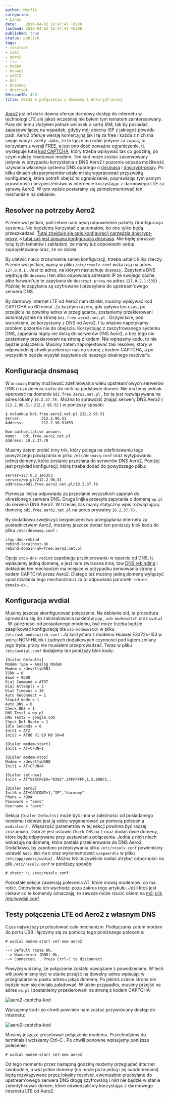 ```yaml
---
author: Morfik
categories:
- Linux
date:    2016-04-02 18:47:47 +0200
lastmod: 2016-04-02 18:47:47 +0200
published: true
status: publish
tags:
- resolver
- sieć
- aero2
- lte
- modem
- huawei
- e3372
- dns
- dnsmasq
- dnscrypt
GHissueID: 428
title: Aero2 w połączeniu z dnsmasq i dnscrypt-proxy
---
```


[Aero2][1] już od dość dawna oferuje darmowy dostęp do internetu w technologi LTE ale jakoś
wcześniej nie byłem tym tematem zainteresowany. Parę dni temu złożyłem jednak wniosek o kartę SIM,
tak by posiadać zapasowe łącze na wypadek, gdyby mój obecny ISP z jakiegoś powodu padł. Aero2
oferuje wersję komercyjną jak i tę za free i każda z nich ma swoje wady i zalety. Jako, że to łącze
ma robić jedynie za zapas, to korzystam z wersji FREE, a jest ono dość poważne ograniczenie, tj.
występuje tutaj [kod CAPTCHA][2], który trzeba wpisywać tak co godzinę, po czym należy resetować
modem. Ten kod może zostać zaserwowany jedynie w przypadku korzystania z DNS Aero2 i pozornie
odpada możliwość używania własnego systemu DNS opartego o [dnsmasq][3] i [dnscrypt-proxy][4]. Po
kilku dniach eksperymentów udało mi się wypracować przyzwoitą konfigurację, która potrafi obejść to
ograniczenie, poprawiając tym samym prywatność i bezpieczeństwo w internecie korzystając z
darmowego LTE za sprawą Aero2. W tym wpisie postaramy się zaimplementować ten mechanizm na debianie.

<!--more-->
## Resolver na potrzeby Aero2

Przede wszystkim, potrzebne nam będą odpowiednie pakiety i konfiguracja systemu. Nie będziemy
korzystać z automatów, bo one tylko będą przeszkadzać. [Tutaj znajduje się opis konfiguracji
narzędzia dnscrypt-proxy][5], a [tutaj zaś jest opisana konfiguracja dnsmasq][6]. Nie będę
poruszał tutaj tych tematów i zakładam, że mamy już odpowiedni setup zaprojektowany oraz, że on
działa.

By ułatwić nieco zrozumienie samej konfiguracji, trzeba ustalić kilka rzeczy. Przede wszystkim,
wpisy w pliku `/etc/resolv.conf` wskazują na adres `127.0.0.1` . Jest to adres, na którym nasłuchuje
`dnsmasq` . Zapytania DNS wędrują do `dnsmasq` i ten albo odpowiada adresami IP ze swojego cache,
albo forward'uje te zapytania do `dnscrypt-proxy` na adres `127.0.2.1:5353` . Później te zapytania
są szyfrowane i przesyłane do upstream'owego serwera DNS.

By darmowy internet LTE od Aero2 nam działał, musimy wpisywać kod CAPTCHA co 60 minut. Za każdym
razem, gdy upływa ten czas, po przejściu na dowolny adres w przeglądarce, zostaniemy przekierowani
automatycznie na stronę `bdi.free.aero2.net.pl` . Oczywiście, pod warunkiem, że korzystamy z DNS od
Aero2. I tu właśnie napotykamy problem pozornie nie do obejścia. Korzystając z zaszyfrowanego
systemu DNS, zapytania nigdy nie dotrą do serwerów DNS Aero2, a bez tego nie zostaniemy
przekierowani na stronę z kodem. Nie wpiszemy kodu, to nie będzie połączenia. Musimy zatem
zaprojektować taki resolver, który w odpowiedniej chwili przekieruje nas na stronę z kodem CAPTCHA,
a po wszystkim będzie wysyłał zapytania do naszego lokalnego resolver'a.

## Konfiguracja dnsmasq

W `dnsmasq` mamy możliwość zdefiniowania wielu upstream'owych serwerów DNS i rozdzielenia ruchu do
nich na podstawie domen. Nie możemy jednak operować na domenie `bdi.free.aero2.net.pl` , bo ta jest
rozwiązywana na adres lokalny `10.2.37.78` . Można to sprawdzić znając serwery DNS Aero2 (
`212.2.96.51` i `212.2.96.52` ) w poniższy sposób:

    $ nslookup bdi.free.aero2.net.pl 212.2.96.51
    Server:         212.2.96.51
    Address:        212.2.96.51#53

    Non-authoritative answer:
    Name:   bdi.free.aero2.net.pl
    Address: 10.2.37.78

Musimy zatem zrobić inny trik, który polega na zdefiniowaniu tego powyższego powiązania w pliku
`/etc/dnsmasq.conf` oraz wytypowaniu jednej domeny, która zostanie przesłana do serwerów DNS Aero2.
Poniżej jest przykład konfiguracji, którą trzeba dodać do powyższego pliku:

    server=127.0.2.1#5353
    server=/wp.pl/212.2.96.51
    address=/bdi.free.aero2.net.pl/10.2.37.78

Pierwsza linijka odpowiada za przesłanie wszystkich zapytań do określonego serwera DNS. Druga
linijka przesyła zapytania o domenę `wp.pl` do serwera DNS Aero2. W trzeciej zaś mamy statyczny wpis
rozwiązujący domenę `bdi.free.aero2.net.pl` na adres prywatny `10.2.37.78` .

By dodatkowo zwiększyć bezpieczeństwo przeglądania internetu za pośrednictwem Aero2, możemy jeszcze
dodać ten poniższy blok kodu do pliku `/etc/dnsmasq.conf` :

    stop-dns-rebind
    rebind-localhost-ok
    rebind-domain-ok=free.aero2.net.pl

Opcja `stop-dns-rebind` zapobiega przekierowaniu w oparciu od DNS, tj. wpisujemy jedną domenę, a
jest nam zwracana inna, tzw [DNS rebinding][7] i dokładnie ten mechanizm ma miejsce w przypadku
serwowania strony z kodem CAPTCHA przez Aero2. Dlatego też musimy jedną domenę wyłączyć spod
działania tego mechanizmu i za to odpowiada parametr `rebind-domain-ok` .

## Konfiguracja wvdial

Musimy jeszcze skonfigurować połączenie. Na debianie sid, ta procedura sprowadza się do
zainstalowania pakietów `ppp` , `usb-modeswitch` oraz `wvdial` . W zależności od posiadanego modemu,
być może trzeba będzie zaaplikować konfigurację dla `usb-modeswitch` w pliku
`/etc/usb_modeswitch.conf` . Ja korzystam z modemu Huawei E3372s-153 w wersji NON-HiLink i żadnych
dodatkowych czynności pod kątem zmiany jego trybu pracy nie musiałem przeprowadzać. Teraz w pliku
`/etc/wvdial.conf` dodajemy ten poniższy blok kodu:

    [Dialer Defaults]
    Modem Type = Analog Modem
    Modem = /dev/ttyUSB1
    ISDN = 0
    Baud = 9600
    Dial Command = ATDT
    Dial Attempts = 3
    Dial Timeout = 30
    Auto Reconnect = 1
    Stupid mode = 1
    Auto DNS = 0
    Check DNS = 1
    DNS Test1 = wp.pl
    DNS Test2 = google.com
    Check Def Route = 1
    Idle Seconds = 0
    Init1 = ATZ
    Init2 = ATQ0 V1 E0 H0 S0=0

    [Dialer modem-start]
    Init1 = AT+CFUN=1

    [Dialer modem-stop]
    Modem = /dev/ttyUSB0
    Init1 = AT+CFUN=0

    [Dialer set-new]
    Init4 = AT^SYSCFGEX="0302",3FFFFFFF,1,2,800C5,,

    [Dialer aero2]
    Init6 = AT+CGDCONT=1,"IP","darmowy"
    Phone = *99#
    Password = "aero"
    Username = "aero"

Sekcja `[Dialer Defaults]` może być inna w zależności od posiadanego modemu i dobrze jest ją sobie
wygenerować za pomocą polecenia `wvdialconf` . Większość parametrów w tej sekcji powinna być raczej
zrozumiała. Dobrze jest ustawić `Check DNS` na `1` oraz dodać dwie domeny, które będą odpytywane
przy zestawianiu połączenia. Jedna z nich niech wskazuję na domenę, która została przekierowana do
DNS Aero2. Dodatkowo, by zapobiec przepisywaniu pliku `/etc/resolv.conf` powinniśmy ustawić `Auto
DNS` na `0` oraz wykomentować `usepeerdns` w pliku `/etc/ppp/peers/wvdial` . Można też oczywiście
nadać atrybut odporności na plik `/etc/resolv.conf` w poniższy sposób:

    # chattr +i /etc/resolv.conf

Pozostałe sekcje zawierają polecenia AT, które mówią modemowi co ma robić. Omówienie ich wychodzi
poza zakres tego artykułu. Jeśli ktoś jest ciekaw co te komendy oznaczają, to zawsze może rzucić
okiem na [mój plik
/etc/wvdial.conf](https://github.com/morfikov/files/blob/master/configs/etc/wvdial.conf).

## Testy połączenia LTE od Aero2 z własnym DNS

Czas najwyższy przetestować cały mechanizm. Podłączamy zatem modem do portu USB i łączymy się za
pomocą tego poniższego polecenia:

    # wvdial modem-start set-new aero2
    ...
    --> Default route Ok.
    --> Nameserver (DNS) Ok.
    --> Connected... Press Ctrl-C to disconnect

Powyżej widzimy, że połączenie zostało nawiązane z powodzeniem. W tech wili powinniśmy być w stanie
przejść na dowolny adres wpisując w przeglądarce w pasku adresu jakąś domenę. Po jakimś czasie
strona nie będzie nam się chciała załadować. W takim przypadku, musimy przejść na adres `wp.pl` i
zostaniemy przekierowani na stronę z kodem CAPTCHA:

![aero2-captcha-kod](/img/2016/04/1.aero2-captcha-kod.png#huge)

Wpisujemy kod i po chwili powinien nam zostać przywrócony dostęp do internetu:

![aero2-captcha-kod](/img/2016/04/2.aero2-captcha-kod.png#huge)

Musimy jeszcze zresetować połączenie modemu. Przechodzimy do terminala i wciskamy Ctrl-C . Po chwili
ponowne wpisujemy poniższe polecenie:

    # wvdial modem-start set-new aero2

Od tego momentu przez następną godzinę możemy przeglądać internet swobodnie, a wszystkie domeny (no
może poza jedną i jej subdomenami) będą rozwiązywane przez lokalny resolver, ewentualnie przesyłane
do upstream'owego serwera DNS drogą szyfrowaną i nikt nie będzie w stanie zidentyfikować domen,
które odwiedzaliśmy korzystając z darmowego internetu LTE od Aero2.

[1]: https://aero2.pl/
[2]: https://pl.wikipedia.org/wiki/CAPTCHA
[3]: http://www.thekelleys.org.uk/dnsmasq/doc.html
[4]: https://dnscrypt.org/
[5]: /post/dnscrypt-proxy-czyli-szyfrowanie-zapytan-dns/
[6]: /post/cache-dns-buforowania-zapytan/
[7]: https://en.wikipedia.org/wiki/DNS_rebinding
